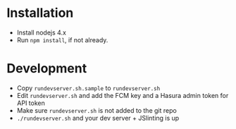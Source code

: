 # Installation
* Install nodejs 4.x
* Run `npm install`, if not already.

# Development
* Copy ``rundevserver.sh.sample`` to ``rundevserver.sh``
* Edit ``rundevserver.sh`` and add the FCM key and a Hasura admin token for API token
* Make sure ``rundevserver.sh`` is not added to the git repo
* ``./rundevserver.sh`` and your dev server + JSlinting is up
